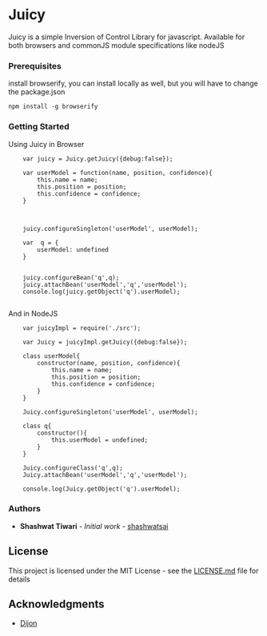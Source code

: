 # Juicy

Juicy is a simple Inversion of Control Library for javascript. Available for both browsers and commonJS module specifications like nodeJS

### Prerequisites

install browserify, you can install locally as well, but you will have to change the package.json

```
npm install -g browserify
```

### Getting Started

Using Juicy in Browser

```
    var juicy = Juicy.getJuicy({debug:false});

    var userModel = function(name, position, confidence){
        this.name = name;
        this.position = position;
        this.confidence = confidence;
    }



    juicy.configureSingleton('userModel', userModel);

    var  q = {
        userModel: undefined
    }


    juicy.configureBean('q',q);
    juicy.attachBean('userModel','q','userModel');
    console.log(juicy.getObject('q').userModel);
            
```


And in NodeJS

```
    var juicyImpl = require('./src');

    var Juicy = juicyImpl.getJuicy({debug:false});
    
    class userModel{
        constructor(name, position, confidence){
            this.name = name;
            this.position = position;
            this.confidence = confidence;
        }
    }

    Juicy.configureSingleton('userModel', userModel);
    
    class q{
        constructor(){
            this.userModel = undefined;
        }
    }

    Juicy.configureClass('q',q);
    Juicy.attachBean('userModel','q','userModel');

    console.log(Juicy.getObject('q').userModel);

```
### Authors

* **Shashwat Tiwari** - *Initial work* - [shashwatsai](http://shashwatsai.com)


## License

This project is licensed under the MIT License - see the [LICENSE.md](LICENSE.md) file for details

## Acknowledgments

* [Dijon](https://github.com/creynders/dijon)


